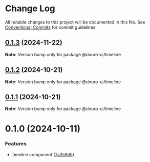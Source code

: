 # Change Log

All notable changes to this project will be documented in this file.
See [Conventional Commits](https://conventionalcommits.org) for commit guidelines.

## [0.1.3](https://github.com/Douro-ui/design-system/compare/@douro-ui/timeline@0.1.2...@douro-ui/timeline@0.1.3) (2024-11-22)

**Note:** Version bump only for package @douro-ui/timeline

## [0.1.2](https://github.com/Douro-ui/design-system/compare/@douro-ui/timeline@0.1.1...@douro-ui/timeline@0.1.2) (2024-10-21)

**Note:** Version bump only for package @douro-ui/timeline

## [0.1.1](https://github.com/Douro-ui/design-system/compare/@douro-ui/timeline@0.1.0...@douro-ui/timeline@0.1.1) (2024-10-21)

**Note:** Version bump only for package @douro-ui/timeline

# 0.1.0 (2024-10-11)

### Features

- timeline component ([7a359d5](https://github.com/Douro-ui/design-system/commit/7a359d5b8b4eb01c507e0d8b8df1adab2caecc8d))
